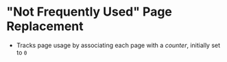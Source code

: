 # "Not Frequently Used" Page Replacement

- Tracks page usage by associating each page with a *counter*, initially set to `0`